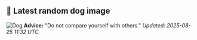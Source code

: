 ## 🐶 Latest random dog image
![Dog](https://images.dog.ceo/breeds/doberman/n02107142_4148.jpg)
**Advice:** "Do not compare yourself with others."
*Updated: 2025-08-25 11:32 UTC*

